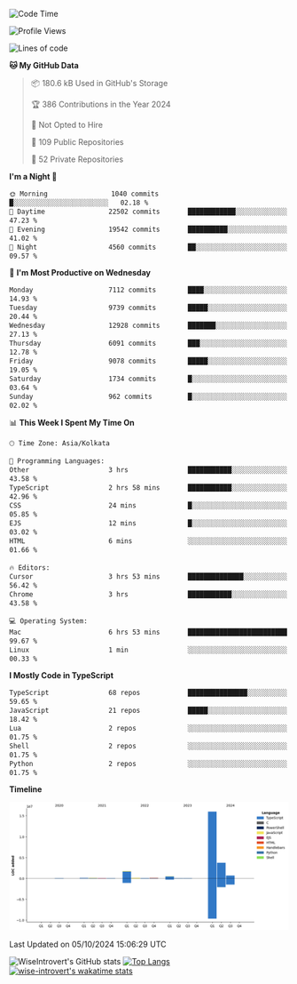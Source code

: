 <!--START_SECTION:waka-->
![Code Time](http://img.shields.io/badge/Code%20Time-1%2C644%20hrs%2031%20mins-blue)

![Profile Views](http://img.shields.io/badge/Profile%20Views-7-blue)

![Lines of code](https://img.shields.io/badge/From%20Hello%20World%20I%27ve%20Written-23.4%20million%20lines%20of%20code-blue)

**🐱 My GitHub Data** 

> 📦 180.6 kB Used in GitHub's Storage 
 > 
> 🏆 386 Contributions in the Year 2024
 > 
> 🚫 Not Opted to Hire
 > 
> 📜 109 Public Repositories 
 > 
> 🔑 52 Private Repositories 
 > 
**I'm a Night 🦉** 

```text
🌞 Morning                1040 commits        █░░░░░░░░░░░░░░░░░░░░░░░░   02.18 % 
🌆 Daytime                22502 commits       ████████████░░░░░░░░░░░░░   47.23 % 
🌃 Evening                19542 commits       ██████████░░░░░░░░░░░░░░░   41.02 % 
🌙 Night                  4560 commits        ██░░░░░░░░░░░░░░░░░░░░░░░   09.57 % 
```
📅 **I'm Most Productive on Wednesday** 

```text
Monday                   7112 commits        ████░░░░░░░░░░░░░░░░░░░░░   14.93 % 
Tuesday                  9739 commits        █████░░░░░░░░░░░░░░░░░░░░   20.44 % 
Wednesday                12928 commits       ███████░░░░░░░░░░░░░░░░░░   27.13 % 
Thursday                 6091 commits        ███░░░░░░░░░░░░░░░░░░░░░░   12.78 % 
Friday                   9078 commits        █████░░░░░░░░░░░░░░░░░░░░   19.05 % 
Saturday                 1734 commits        █░░░░░░░░░░░░░░░░░░░░░░░░   03.64 % 
Sunday                   962 commits         █░░░░░░░░░░░░░░░░░░░░░░░░   02.02 % 
```


📊 **This Week I Spent My Time On** 

```text
🕑︎ Time Zone: Asia/Kolkata

💬 Programming Languages: 
Other                    3 hrs               ███████████░░░░░░░░░░░░░░   43.58 % 
TypeScript               2 hrs 58 mins       ███████████░░░░░░░░░░░░░░   42.96 % 
CSS                      24 mins             █░░░░░░░░░░░░░░░░░░░░░░░░   05.85 % 
EJS                      12 mins             █░░░░░░░░░░░░░░░░░░░░░░░░   03.02 % 
HTML                     6 mins              ░░░░░░░░░░░░░░░░░░░░░░░░░   01.66 % 

🔥 Editors: 
Cursor                   3 hrs 53 mins       ██████████████░░░░░░░░░░░   56.42 % 
Chrome                   3 hrs               ███████████░░░░░░░░░░░░░░   43.58 % 

💻 Operating System: 
Mac                      6 hrs 53 mins       █████████████████████████   99.67 % 
Linux                    1 min               ░░░░░░░░░░░░░░░░░░░░░░░░░   00.33 % 
```

**I Mostly Code in TypeScript** 

```text
TypeScript               68 repos            ███████████████░░░░░░░░░░   59.65 % 
JavaScript               21 repos            █████░░░░░░░░░░░░░░░░░░░░   18.42 % 
Lua                      2 repos             ░░░░░░░░░░░░░░░░░░░░░░░░░   01.75 % 
Shell                    2 repos             ░░░░░░░░░░░░░░░░░░░░░░░░░   01.75 % 
Python                   2 repos             ░░░░░░░░░░░░░░░░░░░░░░░░░   01.75 % 
```



**Timeline**

![Lines of Code chart](https://raw.githubusercontent.com/wise-introvert/wise-introvert/master/assets/bar_graph.png)


 Last Updated on 05/10/2024 15:06:29 UTC
<!--END_SECTION:waka-->

![WiseIntrovert's GitHub stats](https://github-readme-stats.vercel.app/api?username=wise-introvert&count_private=true&show_icons=true)
[![Top Langs](https://github-readme-stats.vercel.app/api/top-langs/?username=wise-introvert&langs_count=10)](https://github.com/anuraghazra/github-readme-stats)
[![wise-introvert's wakatime stats](https://github-readme-stats.vercel.app/api/wakatime?username=wiseintrovert)](https://github.com/anuraghazra/github-readme-stats)
